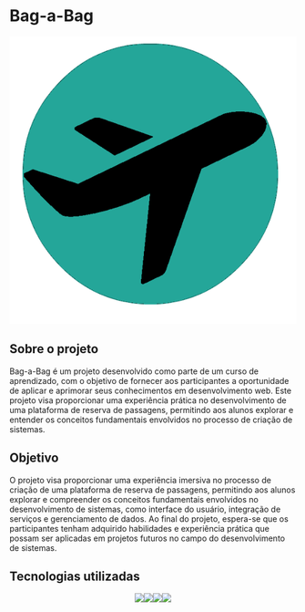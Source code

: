 # Bag-a-Bag

<img src="assets/img/airplane_favicon.png" alt="Exemplo imagem">


## Sobre o projeto

Bag-a-Bag é um projeto desenvolvido como parte de um curso de aprendizado, com o objetivo de fornecer aos participantes a oportunidade de aplicar e aprimorar seus conhecimentos em desenvolvimento web. 
Este projeto visa proporcionar uma experiência prática no desenvolvimento de uma plataforma de reserva de passagens, permitindo aos alunos explorar e entender os conceitos fundamentais envolvidos no processo de criação de sistemas.

## Objetivo

O projeto visa proporcionar uma experiência imersiva no processo de criação de uma plataforma de reserva de passagens, permitindo aos alunos explorar e compreender os conceitos fundamentais envolvidos no desenvolvimento de sistemas, como interface do usuário, integração de serviços e gerenciamento de dados. Ao final do projeto, espera-se que os participantes tenham adquirido habilidades e experiência prática que possam ser aplicadas em projetos futuros no campo do desenvolvimento de sistemas.


## Tecnologias utilizadas

<div style="display : flex; justify-content : center">
<img src="https://img.shields.io/badge/React_Native-20232A?style=for-the-badge&logo=react&logoColor=61DAFB" /> 
<img src="https://img.shields.io/badge/CSS3-1572B6?style=for-the-badge&logo=css3&logoColor=white" />
<img src="https://img.shields.io/badge/Javascript-323330?style=for-the-badge&logo=javascript&logoColor=F7DF1E" />
<img src="https://img.shields.io/badge/Node.js-43853D?style=for-the-badge&logo=node.js&logoColor=white" />
  
</div>

